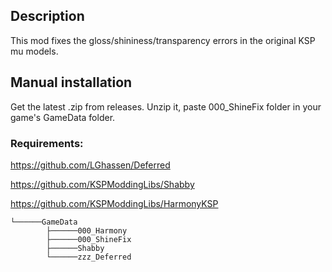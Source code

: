 ## Description

This mod fixes the gloss/shininess/transparency errors in the original KSP mu models.

## Manual installation

Get the latest .zip from releases. Unzip it, paste 000_ShineFix folder in your game's GameData folder.

### Requirements: 

https://github.com/LGhassen/Deferred

https://github.com/KSPModdingLibs/Shabby

https://github.com/KSPModdingLibs/HarmonyKSP

```Kerbal Space Program
└──────GameData
		├──────000_Harmony
		├──────000_ShineFix
		├──────Shabby
		└──────zzz_Deferred

